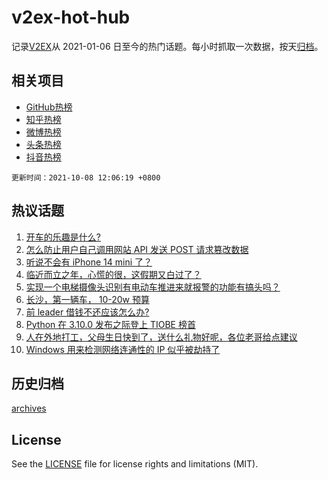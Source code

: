 # v2ex-hot-hub

 记录[V2EX](https://www.v2ex.com/)从 2021-01-06 日至今的热门话题。每小时抓取一次数据，按天[归档](archives)。
 
 ## 相关项目

- [GitHub热榜](https://github.com/snaildev/github-hot-hub)
- [知乎热榜](https://github.com/snaildev/zhihu-hot-hub)
- [微博热榜](https://github.com/snaildev/weibo-hot-hub)
- [头条热榜](https://github.com/snaildev/toutiao-hot-hub)
- [抖音热榜](https://github.com/snaildev/douyin-hot-hub)


 `更新时间：2021-10-08 12:06:19 +0800`

## 热议话题

1. [开车的乐趣是什么?](https://www.v2ex.com/t/806327)
1. [怎么防止用户自己调用网站 API 发送 POST 请求篡改数据](https://www.v2ex.com/t/806211)
1. [听说不会有 iPhone 14 mini 了？](https://www.v2ex.com/t/806210)
1. [临近而立之年，心慌的很，这假期又白过了？](https://www.v2ex.com/t/806276)
1. [实现一个电梯摄像头识别有电动车推进来就报警的功能有搞头吗？](https://www.v2ex.com/t/806220)
1. [长沙，第一辆车， 10-20w 预算](https://www.v2ex.com/t/806289)
1. [前 leader 借钱不还应该怎么办?](https://www.v2ex.com/t/806212)
1. [Python 在 3.10.0 发布之际登上 TIOBE 榜首](https://www.v2ex.com/t/806314)
1. [人在外地打工，父母生日快到了，送什么礼物好呢，各位老哥给点建议](https://www.v2ex.com/t/806264)
1. [Windows 用来检测网络连通性的 IP 似乎被劫持了](https://www.v2ex.com/t/806309)

## 历史归档

[archives](archives)

## License

See the [LICENSE](LICENSE) file for license rights and limitations (MIT).

